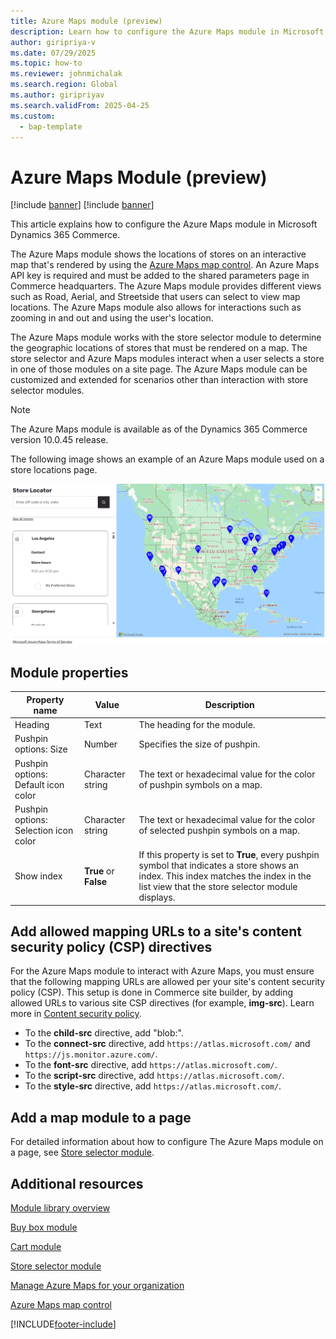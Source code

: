 ```yaml
---
title: Azure Maps module (preview)
description: Learn how to configure the Azure Maps module in Microsoft Dynamics 365 Commerce.
author: giripriya-v
ms.date: 07/29/2025
ms.topic: how-to
ms.reviewer: johnmichalak
ms.search.region: Global
ms.author: giripriyav
ms.search.validFrom: 2025-04-25
ms.custom:
  - bap-template
---
```


# Azure Maps Module (preview)

[!include [banner](includes/banner.md)]
[!include [banner](includes/preview-banner.md)]

This article explains how to configure the Azure Maps module in Microsoft Dynamics 365 Commerce.

The Azure Maps module shows the locations of stores on an interactive map that's rendered by using the [Azure Maps map control](/azure/azure-maps/how-to-use-map-control). An Azure Maps API key is required and must be added to the shared parameters page in Commerce headquarters. The Azure Maps module provides different views such as Road, Aerial, and Streetside that users can select to view map locations. The Azure Maps module also allows for interactions such as zooming in and out and using the user's location.

The Azure Maps module works with the store selector module to determine the geographic locations of stores that must be rendered on a map. The store selector and Azure Maps modules interact when a user selects a store in one of those modules on a site page. The Azure Maps module can be customized and extended for scenarios other than interaction with store selector modules.

> [!NOTE]
> The Azure Maps module is available as of the Dynamics 365 Commerce version 10.0.45 release.

The following image shows an example of an Azure Maps module used on a store locations page.

![Example of a store selector module.](./media/store-locator-azure.PNG)

## Module properties

| Property name             | Value                 | Description |
|---------------------------|-----------------------|-------------|
| Heading | Text | The heading for the module. |
| Pushpin options: Size | Number | Specifies the size of pushpin. |
| Pushpin options: Default icon color | Character string | The text or hexadecimal value for the color of pushpin symbols on a map. |
| Pushpin options: Selection icon color | Character string | The text or hexadecimal value for the color of selected pushpin symbols on a map. |
| Show index | **True** or **False** | If this property is set to **True**, every pushpin symbol that indicates a store shows an index. This index matches the index in the list view that the store selector module displays. |

## Add allowed mapping URLs to a site's content security policy (CSP) directives

For the Azure Maps module to interact with Azure Maps, you must ensure that the following mapping URLs are allowed per your site's content security policy (CSP). This setup is done in Commerce site builder, by adding allowed URLs to various site CSP directives (for example, **img-src**). Learn more in [Content security policy](dev-itpro/manage-csp.md).
- To the **child-src** directive, add "blob:".  
- To the **connect-src** directive, add `https://atlas.microsoft.com/` and `https://js.monitor.azure.com/`.
- To the **font-src** directive, add `https://atlas.microsoft.com/`.
- To the **script-src** directive, add `https://atlas.microsoft.com/`.
- To the **style-src** directive, add `https://atlas.microsoft.com/`.

## Add a map module to a page

For detailed information about how to configure The Azure Maps module on a page, see [Store selector module](store-selector.md).
 
## Additional resources

[Module library overview](starter-kit-overview.md)

[Buy box module](add-buy-box.md)

[Cart module](add-cart-module.md)

[Store selector module](store-selector.md)

[Manage Azure Maps for your organization](./dev-itpro/manage-azure-maps.md)

[Azure Maps map control](/azure/azure-maps/how-to-use-map-control)


[!INCLUDE[footer-include](../includes/footer-banner.md)]
